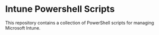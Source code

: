 # Intune Powershell Scripts

This repository contains a collection of PowerShell scripts for managing Microsoft Intune.
